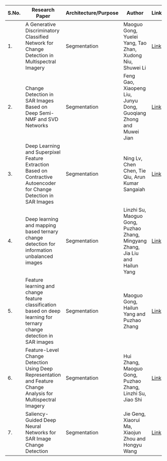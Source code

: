 | S.No. | Research Paper | Architecture/Purpose | Author | Link |
| ---- | ---- | ---- | ---- | ---- |
|1.|A Generative Discriminatory Classified Network for Change Detection in Multispectral Imagery|Segmentation|Maoguo Gong, Yuelei Yang, Tao Zhan, Xudong Niu, Shuwei Li|[Link](https://github.com/kwanit1142/Research-Papers-Reading-Directory/blob/main/Computer%20Vision/A%20Generative%20Discriminatory%20Classified%20Network%20for%20Change%20Detection%20in%20Multispectral%20Imagery.pdf)|
|2.|Change Detection in SAR Images Based on Deep Semi-NMF and SVD Networks|Segmentation|Feng Gao, Xiaopeng Liu, Junyu Dong, Guoqiang Zhong and Muwei Jian|[Link](https://github.com/kwanit1142/Research-Papers-Reading-Directory/blob/main/Computer%20Vision/Change%20Detection%20in%20SAR%20Images%20Based%20on%20Deep%20Semi-NMF%20and%20SVD%20Networks.pdf)|
|3.|Deep Learning and Superpixel Feature Extraction Based on Contractive Autoencoder for Change Detection in SAR Images|Segmentation|Ning Lv, Chen Chen, Tie Qiu, Arun Kumar Sangaiah|[Link](https://github.com/kwanit1142/Research-Papers-Reading-Directory/blob/main/Computer%20Vision/Deep%20Learning%20and%20Superpixel%20Feature%20Extraction%20Based%20on%20Contractive%20Autoencoder%20for%20Change%20Detection%20in%20SAR%20Images.pdf)|
|4.|Deep learning and mapping based ternary change detection for information unbalanced images|Segmentation|Linzhi Su, Maoguo Gong, Puzhao Zhang, Mingyang Zhang, Jia Liu and Hailun Yang|[Link](https://github.com/kwanit1142/Research-Papers-Reading-Directory/blob/main/Computer%20Vision/Deep%20learning%20and%20mapping%20based%20ternary%20change%20detection%20for%20information%20unbalanced%20images.pdf)|
|5.|Feature learning and change feature classification based on deep learning for ternary change detection in SAR images|Segmentation|Maoguo Gong, Hailun Yang and Puzhao Zhang|[Link](https://github.com/kwanit1142/Research-Papers-Reading-Directory/blob/main/Computer%20Vision/Feature%20learning%20and%20change%20feature%20classification%20based%20on%20deep%20learning%20for%20ternary%20change%20detection%20in%20SAR%20images.pdf)|
|6.|Feature-Level Change Detection Using Deep Representation and Feature Change Analysis for Multispectral Imagery|Segmentation|Hui Zhang, Maoguo Gong, Puzhao Zhang, Linzhi Su, Jiao Shi|[Link](https://github.com/kwanit1142/Research-Papers-Reading-Directory/blob/main/Computer%20Vision/Feature-Level_Change_Detection_Using_Deep_Representation_and_Feature_Change_Analysis_for_Multispectral_Imagery.pdf)|
|7.|Saliency-Guided Deep Neural Networks for SAR Image Change Detection|Segmentation|Jie Geng, Xiaorui Ma, Xiaojun Zhou and Hongyu Wang|[Link](https://github.com/kwanit1142/Research-Papers-Reading-Directory/blob/main/Computer%20Vision/Saliency-Guided_Deep_Neural_Networks_for_SAR_Image_Change_Detection.pdf)|
